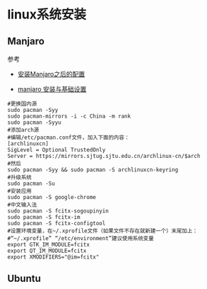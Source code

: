 # linux系统安装

## Manjaro

参考

- [安装Manjaro之后的配置](http://panqiincs.me/2019/06/05/after-installing-manjaro/)

- [manjaro 安装与基础设置](https://zhuanlan.zhihu.com/p/83333669)

```
#更换国内源
sudo pacman -Syy
sudo pacman-mirrors -i -c China -m rank
sudo pacman -Syyu
#添加arch源
#编辑/etc/pacman.conf文件，加入下面的内容：
[archlinuxcn]
SigLevel = Optional TrustedOnly
Server = https://mirrors.sjtug.sjtu.edu.cn/archlinux-cn/$arch
#然后
sudo pacman -Syy && sudo pacman -S archlinuxcn-keyring
#升级系统
sudo pacman -Su
#安装应用
sudo pacman -S google-chrome
#中文输入法
sudo pacman -S fcitx-sogoupinyin
sudo pacman -S fcitx-im
sudo pacman -S fcitx-configtool
#设置环境变量，在~/.xprofile文件（如果文件不存在就新建一个）末尾加上：
#“~/.xprofile” “/etc/environment”建议使用系统变量
export GTK_IM_MODULE=fcitx
export QT_IM_MODULE=fcitx
export XMODIFIERS="@im=fcitx"

```



## Ubuntu

